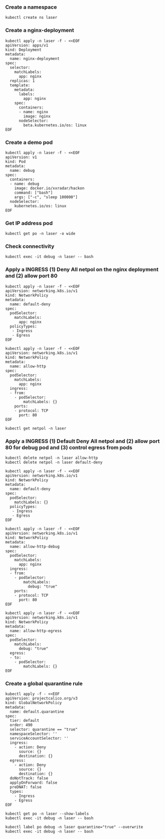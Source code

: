 ### Create a namespace
```
kubectl create ns laser
```

### Create a nginx-deployment
```
kubectl apply -n laser -f - <<EOF
apiVersion: apps/v1
kind: Deployment
metadata:
  name: nginx-deployment
spec:
  selector:
    matchLabels:
      app: nginx
  replicas: 1
  template:
    metadata:
      labels:
        app: nginx
    spec:
      containers:
      - name: nginx
        image: nginx
      nodeSelector:
        beta.kubernetes.io/os: linux
EOF
```

### Create a demo pod
```
kubectl apply -n laser -f - <<EOF
apiVersion: v1
kind: Pod
metadata:
  name: debug
spec:
  containers:
  - name: debug
    image: docker.io/xxradar/hackon
    command: ["bash"]
    args: ["-c", "sleep 100000"]
  nodeSelector:
    kubernetes.io/os: linux
EOF
```
### Get IP address pod
```
kubectl get po -n laser -o wide
```
### Check connectivity
```
kubectl exec -it debug -n laser -- bash
```

### Apply a INGRESS (1) Deny All netpol on the nginx deployment and (2) allow port 80
```
kubectl apply -n laser -f - <<EOF
apiVersion: networking.k8s.io/v1
kind: NetworkPolicy
metadata:
  name: default-deny
spec:
  podSelector:
    matchLabels:
      app: nginx
  policyTypes:
   - Ingress
   - Egress
EOF
```
```
kubectl apply -n laser -f - <<EOF
apiVersion: networking.k8s.io/v1
kind: NetworkPolicy
metadata:
  name: allow-http
spec:
  podSelector:
    matchLabels:
      app: nginx
  ingress:
  - from:
    - podSelector:
        matchLabels: {}
    ports:
    - protocol: TCP
      port: 80
EOF
```
```
kubectl get netpol -n laser
```

### Apply a INGRESS (1) Default Deny All netpol and (2) allow port 80 for debug pod and (3) control egress from pods
```
kubectl delete netpol -n laser allow-http
kubectl delete netpol -n laser default-deny
```
```
kubectl apply -n laser -f - <<EOF
apiVersion: networking.k8s.io/v1
kind: NetworkPolicy
metadata:
  name: default-deny
spec:
  podSelector:
    matchLabels: {}
  policyTypes:
   - Ingress
   - Egress
EOF
```
```
kubectl apply -n laser -f - <<EOF
apiVersion: networking.k8s.io/v1
kind: NetworkPolicy
metadata:
  name: allow-http-debug
spec:
  podSelector:
    matchLabels:
      app: nginx
  ingress:
  - from:
    - podSelector:
        matchLabels:
          debug: "true"
    ports:
    - protocol: TCP
      port: 80
EOF
```
```
kubectl apply -n laser -f - <<EOF
apiVersion: networking.k8s.io/v1
kind: NetworkPolicy
metadata:
  name: allow-http-egress
spec:
  podSelector:
    matchLabels:
      debug: "true"
  egress:
  - to:
    - podSelector:
        matchLabels: {}
EOF
```
### Create a global quarantine rule
```
kubectl apply -f - <<EOF
apiVersion: projectcalico.org/v3
kind: GlobalNetworkPolicy
metadata:
  name: default.quarantine
spec:
  tier: default
  order: 490
  selector: quarantine == "true"
  namespaceSelector: ''
  serviceAccountSelector: ''
  ingress:
    - action: Deny
      source: {}
      destination: {}
  egress:
    - action: Deny
      source: {}
      destination: {}
  doNotTrack: false
  applyOnForward: false
  preDNAT: false
  types:
    - Ingress
    - Egress
EOF
```
```
kubectl get po -n laser --show-labels
kubectl exec -it debug -n laser -- bash 
```
```
kubectl label po debug -n laser quarantine="true" --overwrite
kubectl exec -it debug -n laser -- bash 
```
```
